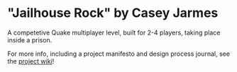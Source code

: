 # "Jailhouse Rock" by Casey Jarmes
A competetive Quake multiplayer level, built for 2-4 players, taking place inside a prison.

For more info, including a project manifesto and design process journal, see the [project wiki](https://github.com/caseyjarmes/JarmesQuake/wiki)!
